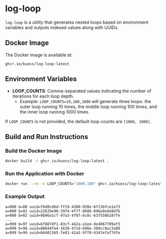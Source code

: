 # log-loop

`log-loop` is a utility that generates nested loops based on environment variables and outputs indexed values along with UUIDs.

## Docker Image

The Docker image is available at:

`ghcr.io/kuoss/log-loop:latest`

## Environment Variables

- **LOOP_COUNTS**: Comma-separated values indicating the number of iterations for each loop depth.
  - Example: `LOOP_COUNTS=10,100,1000` will generate three loops: the outer loop running 10 times, the middle loop running 100 times, and the inner loop running 1000 times.

If `LOOP_COUNTS` is not provided, the default loop counts are `[1000, 1000]`.

## Build and Run Instructions

### Build the Docker Image

```bash
docker build -t ghcr.io/kuoss/log-loop:latest .
```

### Run the Application with Docker

```bash
docker run --rm -e LOOP_COUNTS="1000,100" ghcr.io/kuoss/log-loop:latest
```

### Example Output
```
a=000 b=00 uuid=f6d8cd6d-ff19-4380-920e-6f13bfce1e73
a=000 b=01 uuid=2262be90-3974-4f7f-8b86-896a9eda9d7b
a=000 b=02 uuid=9b06a1cf-97a3-4f07-bc8c-637550b187fe
...
a=999 b=97 uuid=bf887df1-83cf-442a-a1ee-de4067709af3
a=999 b=98 uuid=88044fe4-1638-471d-b00e-389cc0ac3a89
a=999 b=99 uuid=b6401365-7e81-42a5-9ff0-4347efaf7dfe
```
